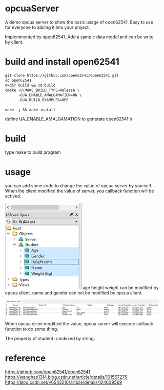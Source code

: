 # opcuaServer
A demo opcua server to show the basic usage of open62541.
Easy to use for everyone to adding it into your project.

Implentmented by open62541.  Add a sample data model and can be write by client. 


# build and install open62541 

```
git clone https://github.com/open62541/open62541.git
cd open62541
mkdir build && cd build
cmake -DCMAKE_BUILD_TYPE=Release \
	  -DUA_ENABLE_AMALGAMATION=ON \
	  -DUA_BUILD_EXAMPLES=OFF

make -j && make install
```
define UA_ENABLE_AMALGAMATION to generate open62541.h 


# build 
type make to build program



# usage
you can add some code to change the value of opcua server by yourself.
When the client modified the value of server, you callback function will be actived.

![model](img/model.png) 
age height weight can be modified by opcua client. 
name and gender can not be modified by opcua client.

![value](img/value.png)
When opcua client modified the value, opcua server will execute callback function to do some thing.

The property of student is indexed by string.





# reference 
https://github.com/open62541/open62541
https://wanghao1314.blog.csdn.net/article/details/101567275
https://blog.csdn.net/v6543210/article/details/124609569


